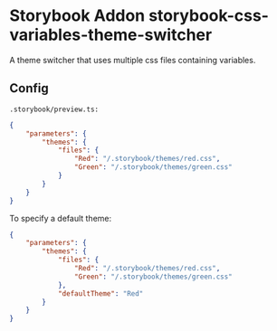 # Storybook Addon storybook-css-variables-theme-switcher

A theme switcher that uses multiple css files containing variables.

## Config

`.storybook/preview.ts:`

```json
{
	"parameters": {
		"themes": {
			"files": {
				"Red": "/.storybook/themes/red.css",
				"Green": "/.storybook/themes/green.css"
			}
		}
	}
}
```

To specify a default theme:

```json
{
	"parameters": {
		"themes": {
			"files": {
				"Red": "/.storybook/themes/red.css",
				"Green": "/.storybook/themes/green.css"
			},
			"defaultTheme": "Red"
		}
	}
}
```
